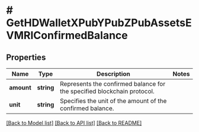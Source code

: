# # GetHDWalletXPubYPubZPubAssetsEVMRIConfirmedBalance

## Properties

Name | Type | Description | Notes
------------ | ------------- | ------------- | -------------
**amount** | **string** | Represents the confirmed balance for the specified blockchain protocol. |
**unit** | **string** | Specifies the unit of the amount of the confirmed balance. |

[[Back to Model list]](../../README.md#models) [[Back to API list]](../../README.md#endpoints) [[Back to README]](../../README.md)
